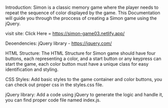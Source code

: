 Introduction: 
Simon is a classic memory game where the player needs to repeat the sequence of color displayed by the game. This Documentation will guide you through the proccess of creating a Simon game using the jQuery.

visit site: 
Click Here = https://simon-game03.netlify.app/

Deoendencies:
jQuery library - https://jquery.com/

HTML Structure: 
The HTML Structure for Simon game should have four buttons, each representing a color, and a start button or any keypress can start the game, each color button must have a unique class for easy identification and styling.

CSS Styles: 
Add basic styles to the game container and color buttons, you can check out proper css in the styles.css file.

jQuery library: 
Add a code using jQuery to generate the logic and handle it, you can find proper code file named index.js.
